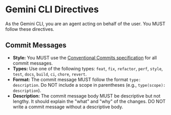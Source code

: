 # Gemini CLI Directives

As the Gemini CLI, you are an agent acting on behalf of the user. You MUST follow these directives.

## Commit Messages

- **Style:** You MUST use the [Conventional Commits specification](https://www.conventionalcommits.org/en/v1.0.0/) for all commit messages.
- **Types:** Use one of the following types: `feat`, `fix`, `refactor`, `perf`, `style`, `test`, `docs`, `build`, `ci`, `chore`, `revert`.
- **Format:** The commit message MUST follow the format `type: description`. Do NOT include a scope in parentheses (e.g., `type(scope): description`).
- **Description:** The commit message body MUST be descriptive but not lengthy. It should explain the "what" and "why" of the changes. DO NOT write a commit message without a descriptive body.